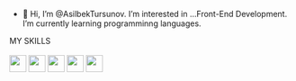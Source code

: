 - 👋 Hi, I’m @AsilbekTursunov. I’m interested in ...Front-End Development. I’m currently learning programminng languages.

 MY SKILLS
 <br>
 <br>
<img src="https://upload.wikimedia.org/wikipedia/commons/thumb/8/82/Devicon-html5-plain.svg/1200px-Devicon-html5-plain.svg.png" width="30px">
<img src="https://gas-kvas.com/uploads/posts/2023-02/1675463198_gas-kvas-com-p-fonovii-risunok-v-css3-3.png" width="30px">
<img src="https://tinypic.host/images/2023/12/12/js.png" width="30px">
<img src="https://www.pinclipart.com/picdir/big/147-1475273_hot-to-reset-reinitialise-a-git-repository-git.png" width="30px">
<img src="https://www.pngfind.com/pngs/m/16-162397_github-logo-logo-github-hd-png-download.png" width="30px">

<!---
AsilbekTursunov/AsilbekTursunov is a ✨ special ✨ repository because its `README.md` (this file) appears on your GitHub profile.
You can click the Preview link to take a look at your changes.
--->
